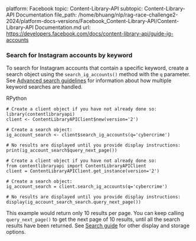 platform: Facebook
topic: Content-Library-API
subtopic: Content-Library-API Documentation
file_path: /home/bhuang/nlp/rag-race-challenge2-2024/platform-docs-versions/Facebook_Content-Library-API/Content-Library-API Documentation.md
url: https://developers.facebook.com/docs/content-library-api/guide-ig-accounts


### Search for Instagram accounts by keyword

To search for Instagram accounts that contain a specific keyword, create a search object using the `search_ig_accounts()` method with the `q` parameter. See [Advanced search guidelines](https://developers.facebook.com/docs/content-library-api/adv-search) for information about how multiple keyword searches are handled.

RPython

    # Create a client object if you have not already done so:
    library(contentlibraryapi)
    client <- ContentLibraryAPIClient$new(version='2')
            
    # Create a search object:
    ig_account_search <- client$search_ig_accounts(q='cybercrime')        
    
    # No results are displayed until you provide display instructions:        
    print(ig_account_search$query_next_page())

    # Create a client object if you have not already done so:
    from contentlibraryapi import ContentLibraryAPIClient
    client = ContentLibraryAPIClient.get_instance(version='2')
    
    # Create a search object:
    ig_account_search = client.search_ig_accounts(q='cybercrime')
            
    # No results are displayed until you provide display instructions:
    display(ig_account_search_search.query_next_page())

This example would return only 10 results per page. You can keep calling `query_next_page()` to get the next page of 10 results, until all the search results have been returned. See [Search guide](https://developers.facebook.com/docs/content-library-api/guide-search-object) for other display and storage options.